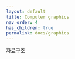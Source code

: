 ```yaml
---
layout: default
title: Computer graphics
nav_order: 4
has_children: true
permalink: docs/graphics
---
```


자료구조